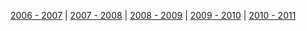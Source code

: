 [2006 - 2007](./history-2006)
|
[2007 - 2008](./history-2007)
|
[2008 - 2009](./history-2008)
|
[2009 - 2010](./history-2009)
|
[2010 - 2011](./history-2010)
